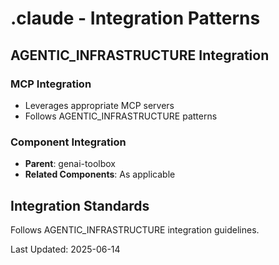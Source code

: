 # .claude - Integration Patterns

## AGENTIC_INFRASTRUCTURE Integration

### MCP Integration
- Leverages appropriate MCP servers
- Follows AGENTIC_INFRASTRUCTURE patterns

### Component Integration
- **Parent**: genai-toolbox
- **Related Components**: As applicable

## Integration Standards

Follows AGENTIC_INFRASTRUCTURE integration guidelines.

Last Updated: 2025-06-14
